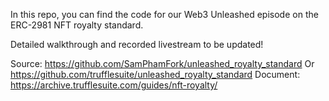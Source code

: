 In this repo, you can find the code for our Web3 Unleashed episode on the ERC-2981 NFT royalty standard.

Detailed walkthrough and recorded livestream to be updated!

Source: https://github.com/SamPhamFork/unleashed_royalty_standard
Or https://github.com/trufflesuite/unleashed_royalty_standard
Document: https://archive.trufflesuite.com/guides/nft-royalty/
